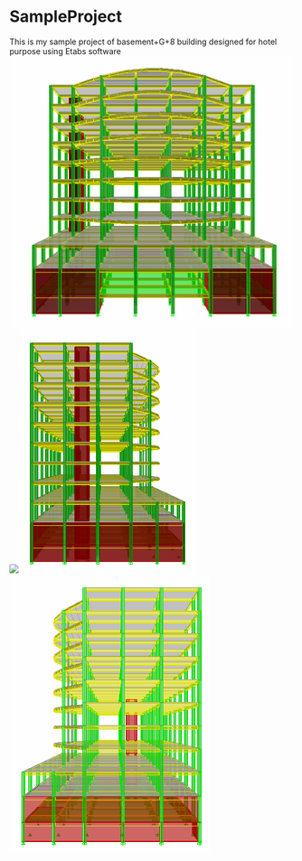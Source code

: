 # SampleProject
This is my sample project of basement+G+8 building designed for hotel purpose using Etabs software 
![](Views/Front%20View.PNG)
![](Views/Rear%20View.PNG.PNG)
![](Views/Left%20side%20view.PNG)
![](Views/Right%20side%20view.PNG)
